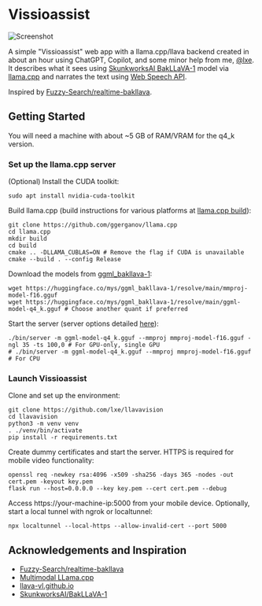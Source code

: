 # Vissioassist

![Screenshot](screenshot.gif)

A simple "Vissioassist" web app with a llama.cpp/llava backend created in about an hour using ChatGPT, Copilot, and some minor help from me, [@lxe](https://twitter.com/lxe). It describes what it sees using [SkunkworksAI BakLLaVA-1](https://huggingface.co/SkunkworksAI/BakLLaVA-1) model via [llama.cpp](https://github.com/ggerganov/llama.cpp) and narrates the text using [Web Speech API](https://developer.mozilla.org/en-US/docs/Web/API/Web_Speech_API).

Inspired by [Fuzzy-Search/realtime-bakllava](https://github.com/Fuzzy-Search/realtime-bakllava).

## Getting Started

You will need a machine with about ~5 GB of RAM/VRAM for the q4_k version.

### Set up the llama.cpp server

(Optional) Install the CUDA toolkit:

```shell
sudo apt install nvidia-cuda-toolkit
```

Build llama.cpp (build instructions for various platforms at [llama.cpp build](https://github.com/ggerganov/llama.cpp#build)):

```shell
git clone https://github.com/ggerganov/llama.cpp
cd llama.cpp
mkdir build
cd build
cmake .. -DLLAMA_CUBLAS=ON # Remove the flag if CUDA is unavailable
cmake --build . --config Release
```

Download the models from [ggml_bakllava-1](https://huggingface.co/mys/ggml_bakllava-1/tree/main):

```shell
wget https://huggingface.co/mys/ggml_bakllava-1/resolve/main/mmproj-model-f16.gguf
wget https://huggingface.co/mys/ggml_bakllava-1/resolve/main/ggml-model-q4_k.gguf # Choose another quant if preferred
```

Start the server (server options detailed [here](https://github.com/ggerganov/llama.cpp/blob/master/examples/server/README.md)):

```shell
./bin/server -m ggml-model-q4_k.gguf --mmproj mmproj-model-f16.gguf -ngl 35 -ts 100,0 # For GPU-only, single GPU
# ./bin/server -m ggml-model-q4_k.gguf --mmproj mmproj-model-f16.gguf # For CPU
```

### Launch Vissioassist 

Clone and set up the environment:

```shell
git clone https://github.com/lxe/llavavision
cd llavavision
python3 -m venv venv
. ./venv/bin/activate
pip install -r requirements.txt
```

Create dummy certificates and start the server. HTTPS is required for mobile video functionality:

```shell
openssl req -newkey rsa:4096 -x509 -sha256 -days 365 -nodes -out cert.pem -keyout key.pem
flask run --host=0.0.0.0 --key key.pem --cert cert.pem --debug
```

Access https://your-machine-ip:5000 from your mobile device. Optionally, start a local tunnel with ngrok or localtunnel:

```shell
npx localtunnel --local-https --allow-invalid-cert --port 5000
```

## Acknowledgements and Inspiration

- [Fuzzy-Search/realtime-bakllava](https://github.com/Fuzzy-Search/realtime-bakllava)
- [Multimodal LLama.cpp](https://github.com/ggerganov/llama.cpp/issues/3332)
- [llava-vl.github.io](https://llava-vl.github.io/)
- [SkunkworksAI/BakLLaVA-1](https://huggingface.co/SkunkworksAI/BakLLaVA-1)
